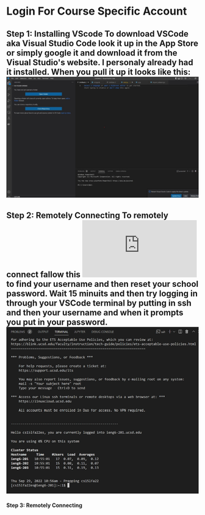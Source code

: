 # Login For Course Specific Account 
**Step 1: Installing VScode**
To download VSCode aka Visual Studio Code look it up in the App Store or simply google it and download it from the Visual Studio's website.
I personaly already had it installed. When you pull it up it looks like this:
![Image](step1.jpg)
---
**Step 2: Remotely Connecting**
To remotely connect fallow this ![Link](https://sdacs.ucsd.edu/~icc/index.php) to find your username and then reset your school password.
Wait 15 minuits and then try logging in through your VSCode terminal by putting in ssh and then your username and when it prompts you put 
in your password.
![Image](step2.png)
---
**Step 3: Remotely Connecting**




